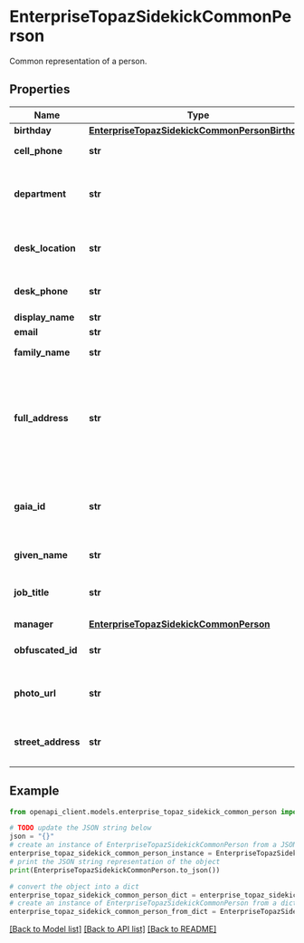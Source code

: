 # EnterpriseTopazSidekickCommonPerson

Common representation of a person.

## Properties

Name | Type | Description | Notes
------------ | ------------- | ------------- | -------------
**birthday** | [**EnterpriseTopazSidekickCommonPersonBirthday**](EnterpriseTopazSidekickCommonPersonBirthday.md) |  | [optional] 
**cell_phone** | **str** | Cell phone number. | [optional] 
**department** | **str** | The department the person works in (e.g. Engineering). | [optional] 
**desk_location** | **str** | Desk location (e.g. US-MTV-PR55-5-5B1I). | [optional] 
**desk_phone** | **str** | Work desk phone number. | [optional] 
**display_name** | **str** | The full name. | [optional] 
**email** | **str** | Email. | [optional] 
**family_name** | **str** | The last name. | [optional] 
**full_address** | **str** | The fully formatted address (e.g. 1255 Pear Avenue, Mountain View 94043, United States). | [optional] 
**gaia_id** | **str** | This field is deprecated. The obfuscated_id should be used instead. | [optional] 
**given_name** | **str** | The first name. | [optional] 
**job_title** | **str** | The person&#39;s job title (e.g. Software Engineer). | [optional] 
**manager** | [**EnterpriseTopazSidekickCommonPerson**](EnterpriseTopazSidekickCommonPerson.md) |  | [optional] 
**obfuscated_id** | **str** | The obfuscated GAIA ID. | [optional] 
**photo_url** | **str** | The URL for the Focus profile picture. | [optional] 
**street_address** | **str** | The street address (e.g. 1255 Pear Avenue). | [optional] 

## Example

```python
from openapi_client.models.enterprise_topaz_sidekick_common_person import EnterpriseTopazSidekickCommonPerson

# TODO update the JSON string below
json = "{}"
# create an instance of EnterpriseTopazSidekickCommonPerson from a JSON string
enterprise_topaz_sidekick_common_person_instance = EnterpriseTopazSidekickCommonPerson.from_json(json)
# print the JSON string representation of the object
print(EnterpriseTopazSidekickCommonPerson.to_json())

# convert the object into a dict
enterprise_topaz_sidekick_common_person_dict = enterprise_topaz_sidekick_common_person_instance.to_dict()
# create an instance of EnterpriseTopazSidekickCommonPerson from a dict
enterprise_topaz_sidekick_common_person_from_dict = EnterpriseTopazSidekickCommonPerson.from_dict(enterprise_topaz_sidekick_common_person_dict)
```
[[Back to Model list]](../README.md#documentation-for-models) [[Back to API list]](../README.md#documentation-for-api-endpoints) [[Back to README]](../README.md)


